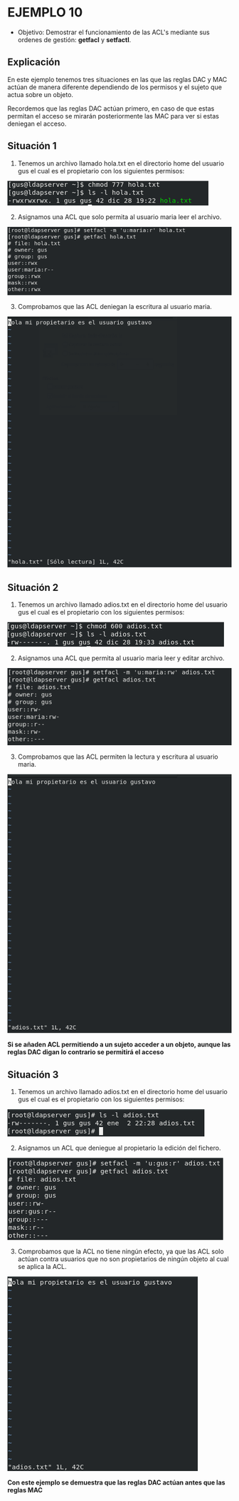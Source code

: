 # EJEMPLO 10

- Objetivo: Demostrar el funcionamiento de las ACL's mediante sus ordenes de gestión: **getfacl** y **setfactl**.

## Explicación

En este ejemplo tenemos tres situaciones en las que las reglas DAC y MAC actúan de manera diferente dependiendo de los permisos y el sujeto que actua sobre un objeto.

Recordemos que las reglas DAC actúan primero, en caso de que estas permitan el acceso se mirarán posteriormente las MAC para ver si estas deniegan el acceso.


## Situación 1

1. Tenemos un archivo llamado hola.txt en el directorio home del usuario gus el cual es el propietario con los siguientes permisos:

![](../img/10_ejemplo/hola_txt.png)

2. Asignamos una ACL que solo permita al usuario maria leer el archivo.

![](../img/10_ejemplo/acll.png)

3. Comprobamos que las ACL deniegan la escritura al usuario maria.

![](../img/10_ejemplo/lectura.png)


## Situación 2

1. Tenemos un archivo llamado adios.txt en el directorio home del usuario gus el cual es el propietario con los siguientes permisos:

![](../img/10_ejemplo/adios.png)

2. Asignamos una ACL que permita al usuario maria leer y editar archivo.

![](../img/10_ejemplo/maria_rw.png)

3. Comprobamos que las ACL permiten la lectura y escritura al usuario maria.

![](../img/10_ejemplo/situacion_2.png)

**Si se añaden ACL permitiendo a un sujeto acceder a un objeto, aunque las reglas DAC digan lo contrario se permitirá el acceso**


## Situación 3

1. Tenemos un archivo llamado adios.txt en el directorio home del usuario gus el cual es el propietario con los siguientes permisos:

![](../img/10_ejemplo/adios_3.png)

2. Asignamos un ACL que deniegue al propietario la edición del fichero.

![](../img/10_ejemplo/acl_3.png)

3. Comprobamos que la ACL no tiene ningún efecto, ya que las ACL solo actúan contra usuarios que no son propietarios de ningún objeto al cual se aplica la ACL.

![](../img/10_ejemplo/3.png)

**Con este ejemplo se demuestra que las reglas DAC actúan antes que las reglas MAC**

